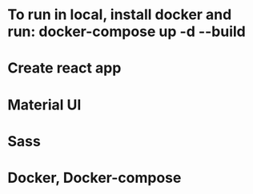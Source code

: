 
# To run in local, install docker and run: docker-compose up -d --build
# Create react app
# Material UI
# Sass
# Docker, Docker-compose